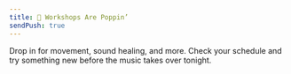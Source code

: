 ```yaml
---
title: 🌿 Workshops Are Poppin’
sendPush: true
---
```

Drop in for movement, sound healing, and more. Check your schedule and try something new before the music takes over tonight.
